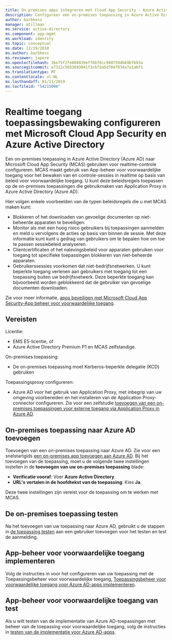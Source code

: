 ```yaml
---
title: On-premises apps integreren met Cloud App Security - Azure Active Directory | Microsoft Docs
description: Configureer een on-premises toepassing in Azure Active Directory om te werken met Microsoft Cloud App Security (MCAS). De MCAS voorwaardelijke toegang tot App-beheer gebruiken voor het bewaken van en controle-sessies in realtime op basis van beleid voor voorwaardelijke toegang. U kunt deze beleidsregels toepassen op de on-premises toepassingen die gebruikmaken van Application Proxy in Azure Active Directory (Azure AD).
author: barbkess
manager: mtillman
ms.service: active-directory
ms.component: app-mgmt
ms.workload: identity
ms.topic: conceptual
ms.date: 12/19/2018
ms.author: barbkess
ms.reviewer: japere
ms.openlocfilehash: 3be75f2fe004939eff6bf6cc960759db69bfb93a
ms.sourcegitcommit: e7312c5653693041f3cbfda5d784f034a7a1a8f1
ms.translationtype: MT
ms.contentlocale: nl-NL
ms.lasthandoff: 01/11/2019
ms.locfileid: "54215096"
---
```

# <a name="configure-real-time-application-access-monitoring-with-microsoft-cloud-app-security-and-azure-active-directory"></a>Realtime toegang toepassingsbewaking configureren met Microsoft Cloud App Security en Azure Active Directory
Een on-premises toepassing in Azure Active Directory (Azure AD) naar Microsoft Cloud App Security (MCAS) gebruiken voor realtime-controle configureren. MCAS maakt gebruik van App-beheer voor voorwaardelijke toegang voor het bewaken van en controle-sessies in realtime op basis van beleid voor voorwaardelijke toegang. U kunt deze beleidsregels toepassen op de on-premises toepassingen die gebruikmaken van Application Proxy in Azure Active Directory (Azure AD).

Hier volgen enkele voorbeelden van de typen beleidsregels die u met MCAS maken kunt:

- Blokkeren of het downloaden van gevoelige documenten op niet-beheerde apparaten te beveiligen.
- Monitor als met een hoog risico gebruikers bij toepassingen aanmelden en meld u vervolgens de acties op basis van binnen de sessie. Met deze informatie kunt kunt u gedrag van gebruikers om te bepalen hoe om toe te passen sessiebeleid analyseren.
- Clientcertificaten of het nalevingsbeleid voor apparaten gebruiken voor toegang tot specifieke toepassingen blokkeren van niet-beheerde apparaten.
- Gebruikerssessies voorkomen dat niet-bedrijfsnetwerken. U kunt beperkte toegang verlenen aan gebruikers met toegang tot een toepassing buiten uw bedrijfsnetwerk. Deze beperkte toegang kan bijvoorbeeld worden geblokkeerd dat de gebruiker van gevoelige documenten downloaden.

Zie voor meer informatie, [apps beveiligen met Microsoft Cloud App Security-App beheer voor voorwaardelijke toegang](/cloud-app-security/proxy-intro-aad).

## <a name="requirements"></a>Vereisten

Licentie:

- EMS E5-licentie, of 
- Azure Active Directory Premium P1 en MCAS zelfstandige.

On-premises toepassing:

- De on-premises toepassing moet Kerberos-beperkte delegatie (KCD) gebruiken

Toepassingsproxy configureren:

- Azure AD voor het gebruik van Application Proxy, met inbegrip van uw omgeving voorbereiden en het installeren van de Application Proxy-connector configureren. Zie voor een zelfstudie [toevoegen van een on-premises toepassingen voor externe toegang via Application Proxy in Azure AD](application-proxy-add-on-premises-application.md). 

## <a name="add-on-premises-application-to-azure-ad"></a>On-premises toepassing naar Azure AD toevoegen

Toevoegen van een on-premises toepassing naar Azure AD. Zie voor een snelstartgids [een on-premises app toevoegen aan Azure AD](application-proxy-add-on-premises-application.md#add-an-on-premises-app-to-azure-ad). Bij het toevoegen van de toepassing, moet u de volgende twee instellingen instellen in de **toevoegen van uw on-premises toepassing** blade:

- **Verificatie vooraf**: Voer **Azure Active Directory**.
- **URL's vertalen in de hoofdtekst van de toepassing**: Kies **Ja**.

Deze twee instellingen zijn vereist voor de toepassing om te werken met MCAS.

## <a name="test-the-on-premises-application"></a>De on-premises toepassing testen

Na het toevoegen van uw toepassing naar Azure AD, gebruikt u de stappen in [de toepassing testen](application-proxy-add-on-premises-application.md#test-the-application) aan een gebruiker toevoegen voor het testen en test de aanmelding. 

## <a name="deploy-conditional-access-app-control"></a>App-beheer voor voorwaardelijke toegang implementeren

Volg de instructies in voor het configureren van uw toepassing met de Toepassingsbeheer voor voorwaardelijke toegang, [Toepassingsbeheer voor voorwaardelijke toegang voor Azure AD-apps implementeren](/cloud-app-security/proxy-deployment-aad).


## <a name="test-conditional-access-app-control"></a>App-beheer voor voorwaardelijke toegang van test

Als u wilt testen van de implementatie van Azure AD-toepassingen met beheer van de toepassing voor voorwaardelijke toegang, volg de instructies in [testen van de implementatie voor Azure AD-apps](/cloud-app-security/proxy-deployment-aad#test-the-deployment).





